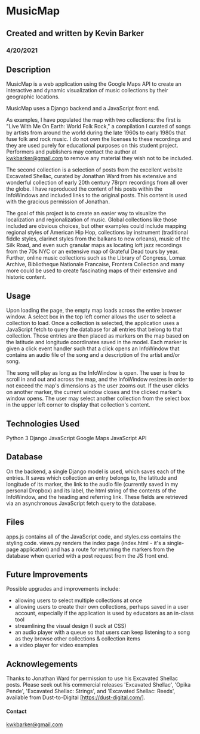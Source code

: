 # MusicMap
## Created and written by Kevin Barker
### 4/20/2021

## Description

MusicMap is a web application using the Google Maps API to create an interactive and dynamic visualization of music collections by their geographic locations. 

MusicMap uses a Django backend and a JavaScript front end.

As examples, I have populated the map with two collections: the first is "Live With Me On Earth: World Folk Rock," a compilation I curated of songs by artists from around the world during the late 1960s to early 1980s that fuse folk and rock music. I do not own the licenses to these recordings and they are used purely for educational purposes on this student project. Performers and publishers may contact the author at kwkbarker@gmail.com to remove any material they wish not to be included.

The second collection is a selection of posts from the excellent website Excavated Shellac, curated by Jonathan Ward from his extensive and wonderful collection of early 20th century 78rpm recordings from all over the globe. I have reproduced the content of his posts within the InfoWindows and included links to the original posts. This content is used with the gracious permission of Jonathan.

The goal of this project is to create an easier way to visualize the localization and regionalization of music. Global collections like those included are obvious choices, but other examples could include mapping regional styles of American Hip Hop, collections by instrument (traditional fiddle styles, clarinet styles from the balkans to new orleans), music of the Silk Road, and even such granular maps as locating loft jazz recordings from the 70s NYC or an extensive map of Grateful Dead tours by year. Further, online music collections such as the Library of Congress, Lomax Archive, Bibliotheque Nationale Francaise, Frontera Collection and many more could be used to create fascinating maps of their extensive and historic content.

## Usage

Upon loading the page, the empty map loads across the entire browser window. A select box in the top left corner allows the user to select a collection to load. Once a collection is selected, the application uses a JavaScript fetch to query the database for all entries that belong to that collection. Those entries are then placed as markers on the map based on the latitude and longitude coordinates saved in the model. Each marker is given a click event handler such that a click opens an InfoWindow that contains an audio file of the song and a description of the artist and/or song.

The song will play as long as the InfoWindow is open. The user is free to scroll in and out and across the map, and the InfoWindow resizes in order to not exceed the map's dimensions as the user zooms out. If the user clicks on another marker, the current window closes and the clicked marker's window opens. The user may select another collection from the select box in the upper left corner to display that collection's content.

## Technologies Used

Python 3
Django
JavaScript
Google Maps JavaScript API

## Database

On the backend, a single Django model is used, which saves each of the entries. It saves which collection an entry belongs to, the latitude and longitude of its marker, the link to the audio file (currently saved in my personal Dropbox) and its label, the html string of the contents of the InfoWindow, and the heading and referring link. These fields are retrieved via an asynchronous JavaScript fetch query to the database.

## Files

apps.js contains all of the JavaScript code, and styles.css contains the styling code. views.py renders the index page (index.html - it's a single-page application) and has a route for returning the markers from the database when queried with a post request from the JS front end.

## Future Improvements

Possible upgrades and improvements include:

- allowing users to select multiple collections at once
- allowing users to create their own collections, perhaps saved in a user account, especially if the application is used by educators as an in-class tool
- streamlining the visual design (I suck at CSS)
- an audio player with a queue so that users can keep listening to a song as they browse other collections & collection items
- a video player for video examples

## Acknowlegements

Thanks to Jonathan Ward for permission to use his Excavated Shellac posts. Please seek out his commercial releases 'Excavated Shellac', 'Opika Pende', 'Excavated Shellac: Strings', and 'Excavated Shellac: Reeds', available from Dust-to-Digital [https://dust-digital.com/].

#### Contact

kwkbarker@gmail.com
